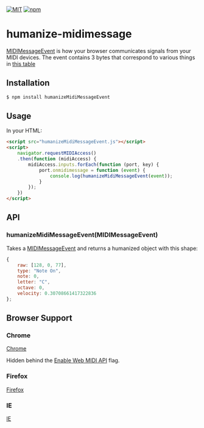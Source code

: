 [![MIT](https://img.shields.io/npm/l/humanize-midimessage.svg?style=flat-square)](http://opensource.org/licenses/MIT)
[![npm](https://img.shields.io/npm/v/humanize-midimessage.svg?style=flat-square)](https://www.npmjs.com/package/humanize-midimessage)

# humanize-midimessage

[MIDIMessageEvent](http://www.w3.org/TR/webmidi/#midimessageevent-interface)
is how your browser communicates signals from your MIDI devices.
The event contains 3 bytes that correspond to various things in [this table](http://www.midi.org/techspecs/midimessages.php)

## Installation

```bash
$ npm install humanizeMidiMessageEvent
```

## Usage
In your HTML:
```html
<script src="humanizeMidiMessageEvent.js"></script>
<script>
	navigator.requestMIDIAccess()
	.then(function (midiAccess) {
		midiAccess.inputs.forEach(function (port, key) {
			port.onmidimessage = function (event) {
				console.log(humanizeMidiMessageEvent(event));
			}
		});
	})
</script>
```

## API

### humanizeMidiMessageEvent(MIDIMessageEvent)

Takes a [MIDIMessageEvent](http://www.w3.org/TR/webmidi/#midimessageevent-interface)
and returns a humanized object with this shape:
```js
{
	raw: [128, 0, 77],
	type: "Note On",
	note: 0,
	letter: "C",
	octave: 0,
	velocity: 0.30708661417322836
};
```

## Browser Support

### Chrome
[Chrome](https://www.chromestatus.com/feature/4923613069180928)

Hidden behind the [Enable Web MIDI API](chrome://flags/#enable-web-midi) flag.

### Firefox
[Firefox](https://bugzilla.mozilla.org/show_bug.cgi?id=836897)

### IE
[IE](https://status.modern.ie/webmidiapi)
